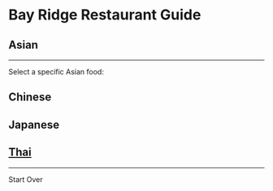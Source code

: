 # Bay Ridge Restaurant Guide
## Asian
---
Select a specific Asian food:
## Chinese 
## Japanese
## [Thai](asian/thai.md)
---
Start Over